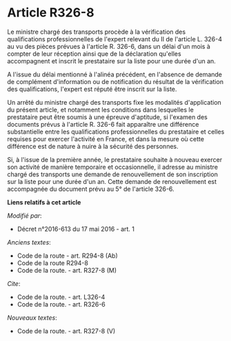 # Article R326-8

Le ministre chargé des transports procède à la vérification des qualifications professionnelles de l'expert relevant du II de
l'article L. 326-4 au vu des pièces prévues à l'article R. 326-6, dans un délai d'un mois à compter de leur réception ainsi
que de la déclaration qu'elles accompagnent et inscrit le prestataire sur la liste pour une durée d'un an. 

A l'issue du délai mentionné à l'alinéa précédent, en l'absence de demande de complément d'information ou de notification du
résultat de la vérification des qualifications, l'expert est réputé être inscrit sur la liste. 

Un arrêté du ministre chargé des transports fixe les modalités d'application du présent article, et notamment les conditions
dans lesquelles le prestataire peut être soumis à  une épreuve d'aptitude, si l'examen des documents prévus à l'article R.
326-6 fait apparaître une différence substantielle entre les qualifications professionnelles du prestataire et celles
requises pour exercer l'activité en France, et dans la mesure où cette différence est de nature à nuire à la sécurité des
personnes. 

Si, à l'issue de la première année, le prestataire souhaite à nouveau exercer son activité de manière temporaire et
occasionnelle, il adresse au ministre chargé des transports une demande de renouvellement de son inscription sur la liste
pour une durée d'un an. Cette demande de renouvellement est accompagnée du document prévu au 5° de l'article 326-6.

**Liens relatifs à cet article**

_Modifié par_:

  - Décret n°2016-613 du 17 mai 2016 - art. 1

_Anciens textes_:

  - Code de la route - art. R294-8 (Ab)
  - Code de la route R294-8
  - Code de la route. - art. R327-8 (M)

_Cite_:

  - Code de la route. - art. L326-4
  - Code de la route. - art. R326-6

_Nouveaux textes_:

  - Code de la route. - art. R327-8 (V)
